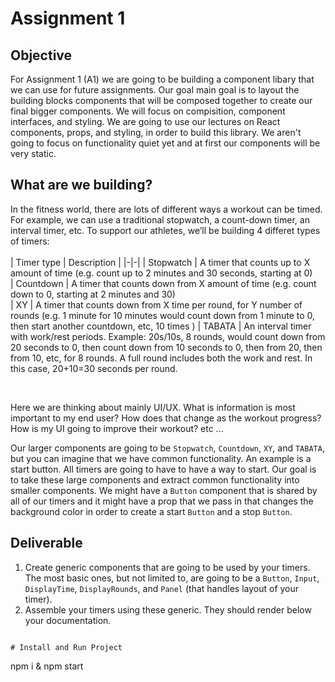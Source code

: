 # Assignment 1

## Objective

For Assignment 1 (A1) we are going to be building a component libary that we can use for future assignments. Our goal main goal is to layout the building blocks components that will be composed together to create our final bigger components. We will focus on compisition, component interfaces, and styling. We are going to use our lectures on React components, props, and styling, in order to build this library. We aren't going to focus on functionality quiet yet and at first our components will be very static.

## What are we building?

In the fitness world, there are lots of different ways a workout can be timed. For example, we can use a traditional stopwatch, a count-down timer, an interval timer, etc. To support our athletes, we’ll be building 4 differet types of timers:
<br/>
<br/>
| Timer type | Description |
|-|-|
| Stopwatch | A timer that counts up to X amount of time (e.g. count up to 2 minutes and 30 seconds, starting at 0)  
| Countdown | A timer that counts down from X amount of time (e.g. count down to 0, starting at 2 minutes and 30)  
| XY | A timer that counts down from X time per round, for Y number of rounds (e.g. 1 minute for 10 minutes would count down from 1 minute to 0, then start another countdown, etc, 10 times )
| TABATA | An interval timer with work/rest periods. Example: 20s/10s, 8 rounds, would count down from 20 seconds to 0, then count down from 10 seconds to 0, then from 20, then from 10, etc, for 8 rounds. A full round includes both the work and rest. In this case, 20+10=30 seconds per round.

<br/>

Here we are thinking about mainly UI/UX. What is information is most important to my end user? How does that change as the workout progress? How is my UI going to improve their workout? etc ...

Our larger components are going to be `Stopwatch`, `Countdown`, `XY`, and `TABATA`, but you can imagine that we have common functionality. An example is a start button. All timers are going to have to have a way to start. Our goal is to take these large components and extract common functionality into smaller components. We might have a `Button` component that is shared by all of our timers and it might have a prop that we pass in that changes the background color in order to create a start `Button` and a stop `Button`.

## Deliverable

1. Create generic components that are going to be used by your timers. The most basic ones, but not limited to, are going to be a `Button`, `Input`, `DisplayTime`, `DisplayRounds`, and `Panel` (that handles layout of your timer).
2. Assemble your timers using these generic. They should render below your documentation.

```

# Install and Run Project

```

npm i & npm start

```

```
